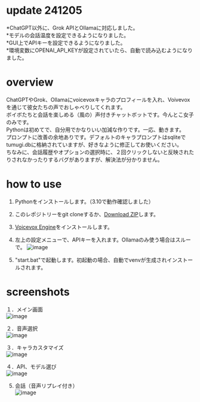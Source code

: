 # update 241205

*ChatGPT以外に、Grok APIとOllamaに対応しました。  
*モデルの会話温度を設定できるようになりました。   
*GUI上でAPIキーを設定できるようになりました。   
*環境変数にOPENAI_API_KEYが設定されていたら、自動で読み込むようになりました。   


# overview

ChatGPTやGrok、Ollamaにvoicevoxキャラのプロフィールを入れ、Voivevoxを通じて彼女たちの声でおしゃべりしてくれます。  
ボイボたちと会話を楽しめる（風の）声付きチャットボットです。今んとこ女子のみです。  
Pythonは初めてで、自分用でかなりいい加減な作りです。一応、動きます。  
プロンプトに改善の余地ありです。デフォルトのキャラプロンプトはsqliteでtumugi.dbに格納されていますが、好きなように修正してお使いください。  
ちなみに、会話履歴やオプションの選択時に、２回クリックしないと反映されたりされなかったりするバグがありますが、解決法が分かりません。


# how to use
1. Pythonをインストールします。（3.10で動作確認しました）
2. このレポジトリーをgit cloneするか、[Download ZIP](https://github.com/david419kr/GPT-voicevox-chatbot/archive/refs/heads/main.zip)します。
3. [Voicevox Engine](https://github.com/VOICEVOX/voicevox_engine/releases/latest)をインストールします。
4. 左上の設定メニューで、APIキーを入れます。Ollamaのみ使う場合はスルーで。
![image](https://github.com/user-attachments/assets/85cea092-1aba-4496-9e53-256121cb1e05)

5. "start.bat"で起動します。初起動の場合、自動でvenvが生成されインストールされます。


# screenshots  

１．メイン画面  
![image](https://github.com/user-attachments/assets/66d735f3-4021-4cab-b98f-5ac3e4f27423)

  
２．音声選択  
![image](https://github.com/user-attachments/assets/f2bb5bc5-8a1f-4fd4-b540-381869fa973f)

  
３．キャラカスタマイズ  
![image](https://github.com/user-attachments/assets/45d5b394-576e-456d-bee5-c7a58712b350)

  
４．API、モデル選び  
![image](https://github.com/user-attachments/assets/8c46284c-56c2-4f3b-8e6e-932fda106314)

5. 会話（音声リプレイ付き）  
![image](https://github.com/user-attachments/assets/7f24f5a2-0579-4851-8d53-a5d5a15a23be)

